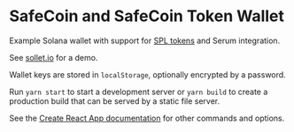 # SafeCoin and SafeCoin Token Wallet

Example Solana wallet with support for [SPL tokens](https://spl.solana.com/token) and Serum integration.

See [sollet.io](https://www.sollet.io) for a demo.

Wallet keys are stored in `localStorage`, optionally encrypted by a password.

Run `yarn start` to start a development server or `yarn build` to create a production build that can be served by a static file server.

See the [Create React App documentation](https://facebook.github.io/create-react-app/docs/getting-started) for other commands and options.
